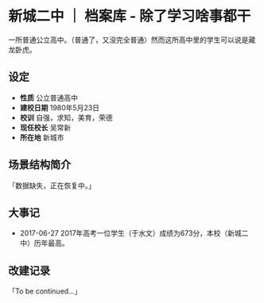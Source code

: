 # 新城二中 ｜ 档案库 - 除了学习啥事都干
一所普通公立高中。（普通了，又没完全普通）然而这所高中里的学生可以说是藏龙卧虎。

## 设定
- **性质** 公立普通高中
- **建校日期** 1980年5月23日
- **校训** 自强，求知，美育，荣德
- **现任校长** 吴常新
- **所在地** 新城市

## 场景结构简介
「数据缺失，正在恢复中。」

## 大事记
- 2017-06-27 2017年高考一位学生（于水文）成绩为673分，本校（新城二中）历年最高。

## 改建记录
「To be continued…」
